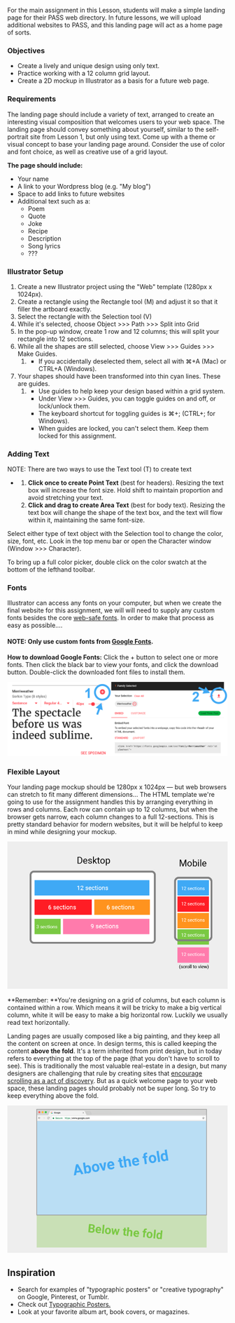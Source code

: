 For the main assignment in this Lesson, students will make a simple landing page for their PASS web directory. In future lessons, we will upload additional websites to PASS, and this landing page will act as a home page of sorts.

### Objectives

* Create a lively and unique design using only text.
* Practice working with a 12 column grid layout.
* Create a 2D mockup in Illustrator as a basis for a future web page.

### Requirements

The landing page should include a variety of text, arranged to create an interesting visual composition that welcomes users to your web space. The landing page should convey something about yourself, similar to the self-portrait site from Lesson 1, but only using text. Come up with a theme or visual concept to base your landing page around. Consider the use of color and font choice, as well as creative use of a grid layout.

**The page should include:**

* Your name
* A link to your Wordpress blog \(e.g. "My blog"\)
* Space to add links to future websites
* Additional text such as a:
  * Poem
  * Quote
  * Joke
  * Recipe
  * Description
  * Song lyrics
  * ???

### Illustrator Setup

1. Create a new Illustrator project using the "Web" template \(1280px x 1024px\). 
2. Create a rectangle using the Rectangle tool \(M\) and adjust it so that it filler the artboard exactly. 
3. Select the rectangle with the Selection tool \(V\)
4. While it's selected, choose Object &gt;&gt;&gt; Path &gt;&gt;&gt; Split into Grid
5. In the pop-up window, create 1 row and 12 columns; this will split your rectangle into 12 sections.
6. While all the shapes are still selected, choose View &gt;&gt;&gt; Guides &gt;&gt;&gt; Make Guides. 
   1. * If you accidentally deselected them, select all with ⌘+A \(Mac\) or CTRL+A \(Windows\). 
7. Your shapes should have been transformed into thin cyan lines. These are guides. 
   1. * Use guides to help keep your design based within a grid system.
      * Under View &gt;&gt;&gt; Guides, you can toggle guides on and off, or lock/unlock them.
      * The keyboard shortcut for toggling guides is ⌘+; \(CTRL+; for Windows\).
      * When guides are locked, you can't select them. Keep them locked for this assignment. 

### Adding Text

NOTE: There are two ways to use the Text tool \(T\) to create text

* 1. **Click once to create Point Text** \(best for headers\). Resizing the text box will increase the font size. Hold shift to maintain proportion and avoid stretching your text. 
  2. **Click and drag to create Area Text** \(best for body text\). Resizing the text box will change the shape of the text box, and the text will flow within it, maintaining the same font-size. 

Select either type of text object with the Selection tool to change the color, size, font, etc. Look in the top menu bar or open the Character window \(Window &gt;&gt;&gt; Character\).

To bring up a full color picker, double click on the color swatch at the bottom of the lefthand toolbar.

### Fonts

Illustrator can access any fonts on your computer, but when we create the final website for this assignment, we will will need to supply any custom fonts besides the core [web-safe fonts](https://www.w3schools.com/cssref/css_websafe_fonts.asp). In order to make that process as easy as possible....

#### NOTE: Only use custom fonts from [Google Fonts](https://fonts.google.com).

**How to download Google Fonts:** Click the + button to select one or more fonts. Then click the black bar to view your fonts, and click the download button. Double-click the downloaded font files to install them.

![](/unit-1/lesson-2/google-font-dl.png)

### Flexible Layout

Your landing page mockup should be 1280px x 1024px — but web browsers can stretch to fit many different dimensions... The HTML template we're going to use for the assignment handles this by arranging everything in rows and columns. Each row can contain up to 12 columns, but when the browser gets narrow, each column changes to a full 12-sections. This is pretty standard behavior for modern websites, but it will be helpful to keep in mind while designing your mockup.

![](/unit-1/lesson-2/responsive-grid.png)

**Remember: **You're designing on a grid of columns, but each column is contained within a row. Which means it will be tricky to make a big vertical column, white it will be easy to make a big horizontal row. Luckily we usually read text horizontally.

Landing pages are usually composed like a big painting, and they keep all the content on screen at once. In design terms, this is called keeping the content **above the fold**. It's a term inherited from print design, but in today refers to everything at the top of the page \(that you don't have to scroll to see\). This is traditionally the most valuable real-estate in a design, but many designers are challenging that rule by creating sites that [encourage scrolling as a act of discovery](http://iampaddy.com/lifebelow600/). But as a quick welcome page to your web space, these landing pages should probably not  be super long. So try to keep everything above the fold.

![](/unit-1/lesson-2/fold-demo.png)

## Inspiration

* Search for examples of "typographic posters" or "creative typography" on Google, Pinterest, or Tumblr. 
* Check out [Typographic Posters.](https://www.typographicposters.com/)
* Look at your favorite album art, book covers, or magazines. 



